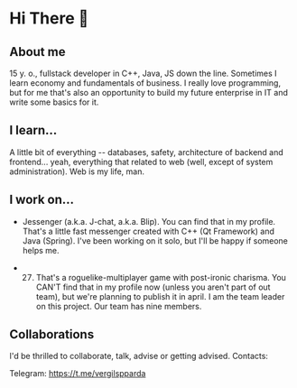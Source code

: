 # Hi There 👋
## About me
15 y. o., fullstack developer in C++, Java, JS down the line. Sometimes I learn economy and fundamentals of business. I really love programming, but for me that's also an opportunity to build my future enterprise in IT and write some basics for it.
## I learn...
A little bit of everything -- databases, safety, architecture of backend and frontend... yeah, everything that related to web (well, except of system administration). Web is my life, man.
## I work on...
- Jessenger (a.k.a. J-chat, a.k.a. Blip). You can find that in my profile. That's a little fast messenger created with C++ (Qt Framework) and Java (Spring). I've been working on it solo, but I'll be happy if someone helps me.

- 27. That's a roguelike-multiplayer game with post-ironic charisma. You CAN'T find that in my profile now (unless you aren't part of out team), but we're planning to publish it in april. I am the team leader on this project. Our team has nine members.
## Collaborations
I'd be thrilled to collaborate, talk, advise or getting advised. Contacts:

Telegram: https://t.me/vergilspparda
